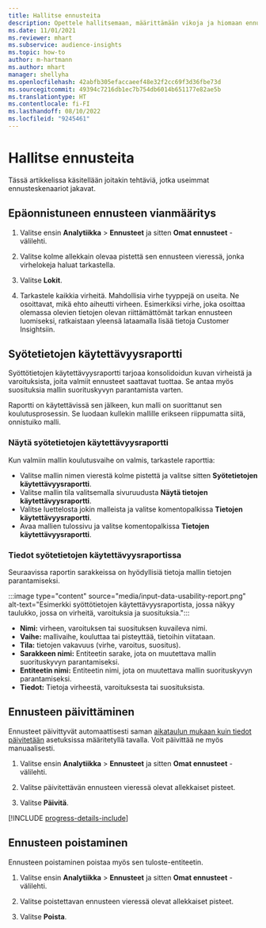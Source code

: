 ```yaml
---
title: Hallitse ennusteita
description: Opettele hallitsemaan, määrittämään vikoja ja hiomaan ennusteita.
ms.date: 11/01/2021
ms.reviewer: mhart
ms.subservice: audience-insights
ms.topic: how-to
author: m-hartmann
ms.author: mhart
manager: shellyha
ms.openlocfilehash: 42abfb305efaccaeef48e32f2cc69f3d36fbe73d
ms.sourcegitcommit: 49394c7216db1ec7b754db6014b651177e82ae5b
ms.translationtype: HT
ms.contentlocale: fi-FI
ms.lasthandoff: 08/10/2022
ms.locfileid: "9245461"
---
```

# <a name="manage-predictions"></a>Hallitse ennusteita

Tässä artikkelissa käsitellään joitakin tehtäviä, jotka useimmat ennusteskenaariot jakavat.

## <a name="troubleshoot-a-failed-prediction"></a>Epäonnistuneen ennusteen vianmääritys

1. Valitse ensin **Analytiikka** > **Ennusteet** ja sitten **Omat ennusteet** -välilehti.

1. Valitse kolme allekkain olevaa pistettä sen ennusteen vieressä, jonka virhelokeja haluat tarkastella.

1. Valitse **Lokit**.

1. Tarkastele kaikkia virheitä. Mahdollisia virhe tyyppejä on useita. Ne osoittavat, mikä ehto aiheutti virheen. Esimerkiksi virhe, joka osoittaa olemassa olevien tietojen olevan riittämättömät tarkan ennusteen luomiseksi, ratkaistaan yleensä lataamalla lisää tietoja Customer Insightsiin.

## <a name="input-data-usability-report"></a>Syötetietojen käytettävyysraportti

Syöttötietojen käytettävyysraportti tarjoaa konsolidoidun kuvan virheistä ja varoituksista, joita valmiit ennusteet saattavat tuottaa. Se antaa myös suosituksia mallin suorituskyvyn parantamista varten.

Raportti on käytettävissä sen jälkeen, kun malli on suorittanut sen koulutusprosessin. Se luodaan kullekin mallille erikseen riippumatta siitä, onnistuiko malli.

### <a name="view-the-input-data-usability-report"></a>Näytä syötetietojen käytettävyysraportti

Kun valmiin mallin koulutusvaihe on valmis, tarkastele raporttia:
- Valitse mallin nimen vierestä kolme pistettä ja valitse sitten **Syötetietojen käytettävyysraportti**.
- Valitse mallin tila valitsemalla sivuruudusta **Näytä tietojen käytettävyysraportti**.
- Valitse luettelosta jokin malleista ja valitse komentopalkissa **Tietojen käytettävyysraportti**.
- Avaa mallien tulossivu ja valitse komentopalkissa **Tietojen käytettävyysraportti**.

### <a name="information-in-the-input-data-usability-report"></a>Tiedot syötetietojen käytettävyysraportissa

Seuraavissa raportin sarakkeissa on hyödyllisiä tietoja mallin tietojen parantamiseksi.

:::image type="content" source="media/input-data-usability-report.png" alt-text="Esimerkki syöttötietojen käytettävyysraportista, jossa näkyy taulukko, jossa on virheitä, varoituksia ja suosituksia.":::

- **Nimi:** virheen, varoituksen tai suosituksen kuvaileva nimi.
- **Vaihe:** mallivaihe, kouluttaa tai pisteyttää, tietoihin viitataan.
- **Tila:** tietojen vakavuus (virhe, varoitus, suositus).
- **Sarakkeen nimi:** Entiteetin sarake, jota on muutettava mallin suorituskyvyn parantamiseksi.
- **Entiteetin nimi:** Entiteetin nimi, jota on muutettava mallin suorituskyvyn parantamiseksi.
- **Tiedot:** Tietoja virheestä, varoituksesta tai suosituksista.

## <a name="refresh-a-prediction"></a>Ennusteen päivittäminen

Ennusteet päivittyvät automaattisesti saman [aikataulun mukaan kuin tiedot päivitetään](schedule-refresh.md) asetuksissa määritetyllä tavalla. Voit päivittää ne myös manuaalisesti.

1. Valitse ensin **Analytiikka** > **Ennusteet** ja sitten **Omat ennusteet** -välilehti.

1. Valitse päivitettävän ennusteen vieressä olevat allekkaiset pisteet.

1. Valitse **Päivitä**.

[!INCLUDE [progress-details-include](includes/progress-details-pane.md)]

## <a name="delete-a-prediction"></a>Ennusteen poistaminen

Ennusteen poistaminen poistaa myös sen tuloste-entiteetin.

1. Valitse ensin **Analytiikka** > **Ennusteet** ja sitten **Omat ennusteet** -välilehti.

1. Valitse poistettavan ennusteen vieressä olevat allekkaiset pisteet.

1. Valitse **Poista**.
